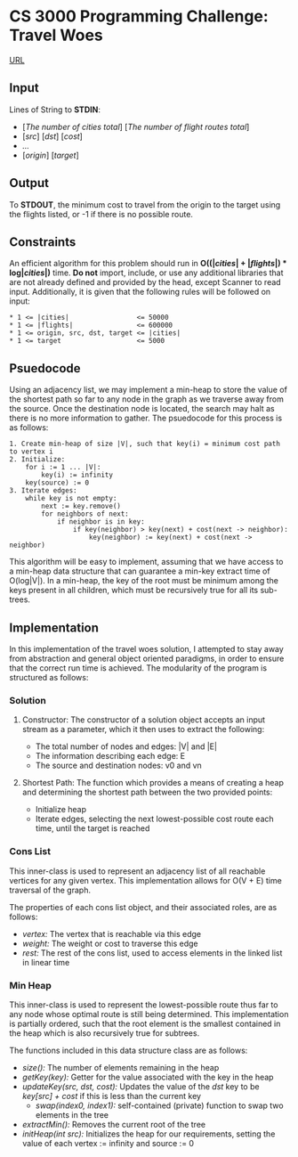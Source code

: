 
# CS 3000 Programming Challenge: Travel Woes

[URL](http://hr.gs/CS3000Spring2019)

## Input

Lines of String to **STDIN**:

* [*The number of cities total*] [*The number of flight routes total*]
* [*src*] [*dst*] [*cost*]
* *...*
* [*origin*] [*target*]

## Output

To **STDOUT**, the minimum cost to travel from the origin to the target using the flights listed, or -1 if there is no possible route.

## Constraints

An efficient algorithm for this problem should run in **O((|*cities*| + |*flights*|) \* log|*cities*|)** time.
**Do not** import, include, or use any additional libraries that are not already defined and provided by the head, except Scanner to read input.
Additionally, it is given that the following rules will be followed on input:

    * 1 <= |cities|                 <= 50000
    * 1 <= |flights|                <= 600000
    * 1 <= origin, src, dst, target <= |cities|
    * 1 <= target                   <= 5000

## Psuedocode

Using an adjacency list, we may implement a min-heap to store the value of the shortest path so far to any node in the graph as we traverse away from the source.
Once the destination node is located, the search may halt as there is no more information to gather.
The psuedocode for this process is as follows:

	1. Create min-heap of size |V|, such that key(i) = minimum cost path to vertex i
	2. Initialize:
		for i := 1 ... |V|:
			key(i) := infinity
		key(source) := 0
	3. Iterate edges:
		while key is not empty:
			next := key.remove()
			for neighbors of next:
				if neighbor is in key:
					if key(neighbor) > key(next) + cost(next -> neighbor):
						key(neighbor) := key(next) + cost(next -> neighbor)


This algorithm will be easy to implement, assuming that we have access to a min-heap data structure that can guarantee a min-key extract time of O(log|V|).
In a min-heap, the key of the root must be minimum among the keys present in all children, which must be recursively true for all its sub-trees.

## Implementation

In this implementation of the travel woes solution, I attempted to stay away from abstraction and general object oriented paradigms, in order to ensure that the correct run time is achieved.
The modularity of the program is structured as follows:

### Solution

1. Constructor: The constructor of a solution object accepts an input stream as a parameter, which it then uses to extract the following:
	* The total number of nodes and edges: |V| and |E|
	* The information describing each edge: E
	* The source and destination nodes: v0 and vn

2. Shortest Path: The function which provides a means of creating a heap and determining the shortest path between the two provided points:
	* Initialize heap
	* Iterate edges, selecting the next lowest-possible cost route each time, until the target is reached

### Cons List

This inner-class is used to represent an adjacency list of all reachable vertices for any given vertex.
This implementation allows for O(V + E) time traversal of the graph.

The properties of each cons list object, and their associated roles, are as follows:

* *vertex:* The vertex that is reachable via this edge
* *weight:* The weight or cost to traverse this edge
* *rest:* The rest of the cons list, used to access elements in the linked list in linear time

### Min Heap

This inner-class is used to represent the lowest-possible route thus far to any node whose optimal route is still being determined.
This implementation is partially ordered, such that the root element is the smallest contained in the heap which is also recursively true for subtrees.


The functions included in this data structure class are as follows:

* *size():* The number of elements remaining in the heap
* *getKey(key):* Getter for the value associated with the key in the heap
* *updateKey(src, dst, cost):* Updates the value of the *dst* key to be *key[src] + cost* if this is less than the current key
	* *swap(index0, index1):* self-contained (private) function to swap two elements in the tree
* *extractMin():* Removes the current root of the tree
* *initHeap(int src):* Initializes the heap for our requirements, setting the value of each vertex := infinity and source := 0
